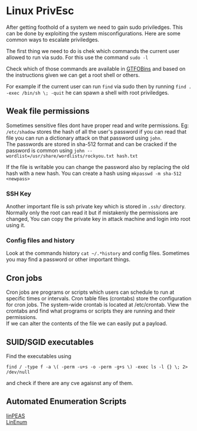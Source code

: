 # Linux PrivEsc

After getting foothold of a system we need to gain sudo priviledges. This can be done by exploiting the system misconfigurations. Here are some common ways to escalate priviledges.

The first thing we need to do is chek which commands the current user allowed to run via sudo. For this use the command `sudo -l`

Check which of those commands are available in [GTFOBins](https://gtfobins.github.io/) and based on the instructions given we can get a root shell or others.

For example if the current user can run `find` via sudo then by running `find . -exec /bin/sh \; -quit` he can spawn a shell with root priviledges.

## Weak file permissions
Sometimes sensitive files dont have proper read and write permissions. Eg: `/etc/shadow` stores the hash of all the user's password if you can read that file you can run a dictionary attack on that password using `john`.\
The passwords are stored in sha-512 format and can be cracked if the password is common using `john --wordlist=/usr/share/wordlists/rockyou.txt hash.txt`

If the file is writable you can change the password also by replacing the old hash with a new hash. You can create a hash using `mkpasswd -m sha-512 <newpass>`

### SSH Key
Another important file is ssh private key which is stored in `.ssh/` directory. Normally only the root can read it but if mistakenly the permissions are changed, You can copy the private key in attack machine and login into root using it.

### Config files and history

Look at the commands history `cat ~/.*history` and config files. Sometimes you may find a password or other important things.

## Cron jobs

Cron jobs are programs or scripts which users can schedule to run at specific times or intervals. Cron table files (crontabs) store the configuration for cron jobs. The system-wide crontab is located at /etc/crontab. View the crontabs and find what programs or scripts they are running and their permissions.\
If we can alter the contents of the file we can easily put a payload.

## SUID/SGID executables

Find the executables using
```
find / -type f -a \( -perm -u+s -o -perm -g+s \) -exec ls -l {} \; 2> /dev/null
```
and check if there are any cve agaisnst any of them.

## Automated Enumeration Scripts

[linPEAS](https://github.com/carlospolop/privilege-escalation-awesome-scripts-suite/tree/master/linPEAS#linpeas---linux-privilege-escalation-awesome-script)\
[LinEnum](https://github.com/rebootuser/LinEnum)
